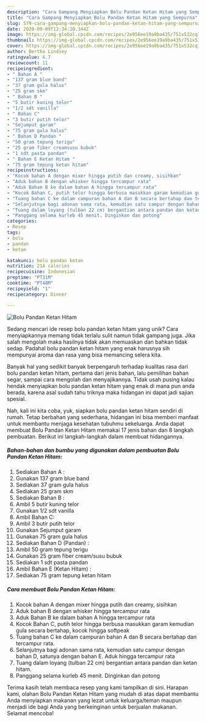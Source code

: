 ```yaml
---
description: "Cara Gampang Menyiapkan Bolu Pandan Ketan Hitam yang Sempurna"
title: "Cara Gampang Menyiapkan Bolu Pandan Ketan Hitam yang Sempurna"
slug: 579-cara-gampang-menyiapkan-bolu-pandan-ketan-hitam-yang-sempurna
date: 2020-09-09T12:34:20.344Z
image: https://img-global.cpcdn.com/recipes/2e956ee19a9ba435/751x532cq70/bolu-pandan-ketan-hitam-foto-resep-utama.jpg
thumbnail: https://img-global.cpcdn.com/recipes/2e956ee19a9ba435/751x532cq70/bolu-pandan-ketan-hitam-foto-resep-utama.jpg
cover: https://img-global.cpcdn.com/recipes/2e956ee19a9ba435/751x532cq70/bolu-pandan-ketan-hitam-foto-resep-utama.jpg
author: Bertha Lindsey
ratingvalue: 4.7
reviewcount: 11
recipeingredient:
- " Bahan A "
- "137 gram blue band"
- "37 gram gula halus"
- "25 gram skm"
- " Bahan B "
- "5 butir kuning telor"
- "1/2 sdt vanilla"
- " Bahan C"
- "3 butir putih telor"
- "Sejumput garam"
- "75 gram gula halus"
- " Bahan D Pandan "
- "50 gram tepung terigu"
- "25 gram fiber creamsusu bubuk"
- "1 sdt pasta pandan"
- " Bahan E Ketan Hitam "
- "75 gram tepung ketan hitam"
recipeinstructions:
- "Kocok bahan A dengan mixer hingga putih dan creamy, sisihkan"
- "Aduk bahan B dengan whisker hingga tercampur rata"
- "Aduk Bahan B ke dalam bahan A hingga tercampur rata"
- "Kocok Bahan C, putih telor hingga berbusa masukkan garam kemudian gula secara bertahap, kocok hingga softpeak"
- "Tuang bahan C ke dalam campuran bahan A dan B secara bertahap dan tercampur rata."
- "Selanjutnya bagi adonan sama rata, kemudian satu campur dengan bahan D, satunya dengan bahan E. Aduk hingga tercampur rata"
- "Tuang dalam loyang (tulban 22 cm) bergantian antara pandan dan ketan hitam."
- "Panggang selama kurleb 45 menit. Dinginkan dan potong"
categories:
- Resep
tags:
- bolu
- pandan
- ketan

katakunci: bolu pandan ketan 
nutrition: 214 calories
recipecuisine: Indonesian
preptime: "PT31M"
cooktime: "PT40M"
recipeyield: "1"
recipecategory: Dinner

---
```



![Bolu Pandan Ketan Hitam](https://img-global.cpcdn.com/recipes/2e956ee19a9ba435/751x532cq70/bolu-pandan-ketan-hitam-foto-resep-utama.jpg)

Sedang mencari ide resep bolu pandan ketan hitam yang unik? Cara menyiapkannya memang tidak terlalu sulit namun tidak gampang juga. Jika salah mengolah maka hasilnya tidak akan memuaskan dan bahkan tidak sedap. Padahal bolu pandan ketan hitam yang enak harusnya sih mempunyai aroma dan rasa yang bisa memancing selera kita.

Banyak hal yang sedikit banyak berpengaruh terhadap kualitas rasa dari bolu pandan ketan hitam, pertama dari jenis bahan, lalu pemilihan bahan segar, sampai cara mengolah dan menyajikannya. Tidak usah pusing kalau hendak menyiapkan bolu pandan ketan hitam yang enak di mana pun anda berada, karena asal sudah tahu triknya maka hidangan ini dapat jadi sajian spesial.




Nah, kali ini kita coba, yuk, siapkan bolu pandan ketan hitam sendiri di rumah. Tetap berbahan yang sederhana, hidangan ini bisa memberi manfaat untuk membantu menjaga kesehatan tubuhmu sekeluarga. Anda dapat membuat Bolu Pandan Ketan Hitam memakai 17 jenis bahan dan 8 langkah pembuatan. Berikut ini langkah-langkah dalam membuat hidangannya.

<!--inarticleads1-->

##### Bahan-bahan dan bumbu yang digunakan dalam pembuatan Bolu Pandan Ketan Hitam:

1. Sediakan  Bahan A :
1. Gunakan 137 gram blue band
1. Sediakan 37 gram gula halus
1. Sediakan 25 gram skm
1. Sediakan  Bahan B :
1. Ambil 5 butir kuning telor
1. Gunakan 1/2 sdt vanilla
1. Ambil  Bahan C:
1. Ambil 3 butir putih telor
1. Gunakan Sejumput garam
1. Gunakan 75 gram gula halus
1. Sediakan  Bahan D (Pandan) :
1. Ambil 50 gram tepung terigu
1. Gunakan 25 gram fiber cream/susu bubuk
1. Sediakan 1 sdt pasta pandan
1. Ambil  Bahan E (Ketan Hitam) :
1. Sediakan 75 gram tepung ketan hitam




<!--inarticleads2-->

##### Cara membuat Bolu Pandan Ketan Hitam:

1. Kocok bahan A dengan mixer hingga putih dan creamy, sisihkan
1. Aduk bahan B dengan whisker hingga tercampur rata
1. Aduk Bahan B ke dalam bahan A hingga tercampur rata
1. Kocok Bahan C, putih telor hingga berbusa masukkan garam kemudian gula secara bertahap, kocok hingga softpeak
1. Tuang bahan C ke dalam campuran bahan A dan B secara bertahap dan tercampur rata.
1. Selanjutnya bagi adonan sama rata, kemudian satu campur dengan bahan D, satunya dengan bahan E. Aduk hingga tercampur rata
1. Tuang dalam loyang (tulban 22 cm) bergantian antara pandan dan ketan hitam.
1. Panggang selama kurleb 45 menit. Dinginkan dan potong




Terima kasih telah membaca resep yang kami tampilkan di sini. Harapan kami, olahan Bolu Pandan Ketan Hitam yang mudah di atas dapat membantu Anda menyiapkan makanan yang lezat untuk keluarga/teman maupun menjadi ide bagi Anda yang berkeinginan untuk berjualan makanan. Selamat mencoba!
